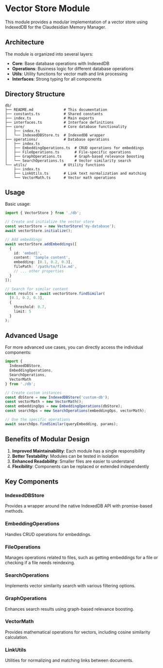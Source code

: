 # Vector Store Module

This module provides a modular implementation of a vector store using IndexedDB for the Claudesidian Memory Manager.

## Architecture

The module is organized into several layers:

- **Core**: Base database operations with IndexedDB
- **Operations**: Business logic for different database operations
- **Utils**: Utility functions for vector math and link processing
- **Interfaces**: Strong typing for all components

## Directory Structure

```
db/
├── README.md              # This documentation
├── constants.ts           # Shared constants
├── index.ts               # Main exports
├── interfaces.ts          # Interface definitions
├── core/                  # Core database functionality
│   ├── index.ts
│   └── IndexedDBStore.ts  # IndexedDB wrapper
├── operations/            # Database operations
│   ├── index.ts
│   ├── EmbeddingOperations.ts  # CRUD operations for embeddings
│   ├── FileOperations.ts       # File-specific operations
│   ├── GraphOperations.ts      # Graph-based relevance boosting
│   └── SearchOperations.ts     # Vector similarity search
└── utils/                 # Utility functions
    ├── index.ts
    ├── LinkUtils.ts       # Link text normalization and matching
    └── VectorMath.ts      # Vector math operations
```

## Usage

Basic usage:

```typescript
import { VectorStore } from './db';

// Create and initialize the vector store
const vectorStore = new VectorStore('my-database');
await vectorStore.initialize();

// Add embeddings
await vectorStore.addEmbeddings([
  {
    id: 'embed1',
    content: 'Sample content',
    embedding: [0.1, 0.2, 0.3],
    filePath: '/path/to/file.md',
    // ... other properties
  }
]);

// Search for similar content
const results = await vectorStore.findSimilar(
  [0.1, 0.2, 0.3], 
  { 
    threshold: 0.7,
    limit: 5
  }
);
```

## Advanced Usage

For more advanced use cases, you can directly access the individual components:

```typescript
import { 
  IndexedDBStore, 
  EmbeddingOperations,
  SearchOperations,
  VectorMath
} from './db';

// Create custom instances
const dbStore = new IndexedDBStore('custom-db');
const vectorMath = new VectorMath();
const embeddingOps = new EmbeddingOperations(dbStore);
const searchOps = new SearchOperations(embeddingOps, vectorMath);

// Use the specific operations
await searchOps.findSimilar(queryEmbedding, params);
```

## Benefits of Modular Design

1. **Improved Maintainability**: Each module has a single responsibility
2. **Better Testability**: Modules can be tested in isolation
3. **Enhanced Readability**: Smaller files are easier to understand
4. **Flexibility**: Components can be replaced or extended independently

## Key Components

### IndexedDBStore

Provides a wrapper around the native IndexedDB API with promise-based methods.

### EmbeddingOperations

Handles CRUD operations for embeddings.

### FileOperations

Manages operations related to files, such as getting embeddings for a file or checking if a file needs reindexing.

### SearchOperations

Implements vector similarity search with various filtering options.

### GraphOperations

Enhances search results using graph-based relevance boosting.

### VectorMath

Provides mathematical operations for vectors, including cosine similarity calculation.

### LinkUtils

Utilities for normalizing and matching links between documents.